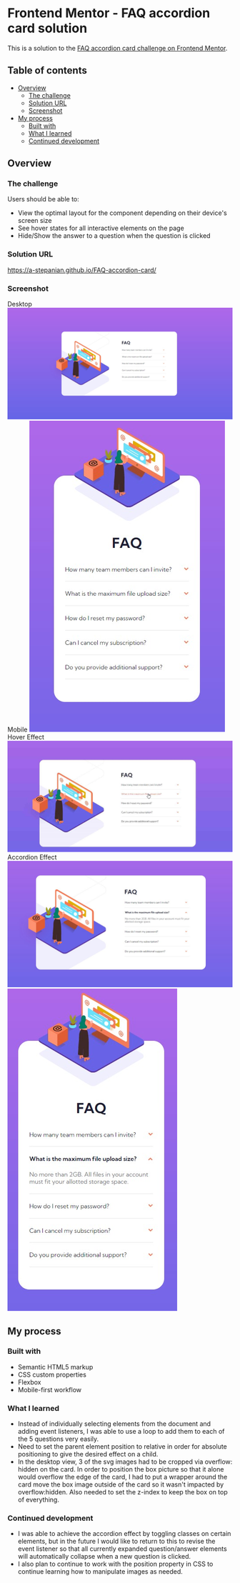 # Frontend Mentor - FAQ accordion card solution

This is a solution to the [FAQ accordion card challenge on Frontend Mentor](https://www.frontendmentor.io/challenges/faq-accordion-card-XlyjD0Oam). 

## Table of contents

- [Overview](#overview)
  - [The challenge](#the-challenge)
  - [Solution URL](#solution-url)
  - [Screenshot](#screenshot)
- [My process](#my-process)
  - [Built with](#built-with)
  - [What I learned](#what-i-learned)
  - [Continued development](#continued-development)

## Overview

### The challenge

Users should be able to:

- View the optimal layout for the component depending on their device's screen size
- See hover states for all interactive elements on the page
- Hide/Show the answer to a question when the question is clicked

### Solution URL
https://a-stepanian.github.io/FAQ-accordion-card/

### Screenshot
Desktop
![](./screenshot.jpg)
Mobile
![](./mobile.jpg)
Hover Effect
![](./hover.jpg)
Accordion Effect
![](./expand.jpg)
![](./expand2.jpg)

## My process

### Built with

- Semantic HTML5 markup
- CSS custom properties
- Flexbox
- Mobile-first workflow

### What I learned
- Instead of individually selecting elements from the document and adding event listeners, I was able to use a loop to add them to each of the 5 questions very easily.
- Need to set the parent element position to relative in order for absolute positioning to give the desired effect on a child.
- In the desktop view, 3 of the svg images had to be cropped via overflow: hidden on the card.  In order to position the box picture so that it alone would overflow the edge of the card, I had to put a wrapper around the card move the box image outside of the card so it wasn't impacted by overflow:hidden.  Also needed to set the z-index to keep the box on top of everything.

### Continued development

- I was able to achieve the accordion effect by toggling classes on certain elements, but in the future I would like to return to this to revise the event listener so that all currently expanded question/answer elements will automatically collapse when a new question is clicked.
- I also plan to continue to work with the position property in CSS to continue learning how to manipulate images as needed.